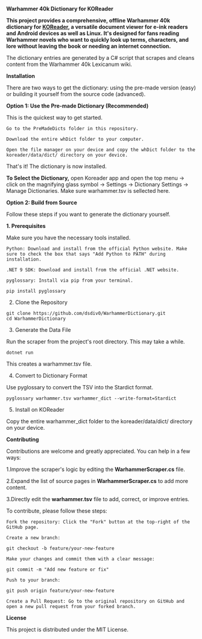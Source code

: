 **Warhammer 40k Dictionary for KOReader**

**This project provides a comprehensive, offline Warhammer 40k dictionary for [KOReader](https://github.com/koreader/koreader), a versatile document viewer for e-ink readers and Android devices as well as Linux. It's designed for fans reading Warhammer novels who want to quickly look up terms, characters, and lore without leaving the book or needing an internet connection.**

The dictionary entries are generated by a C# script that scrapes and cleans content from the Warhammer 40k Lexicanum wiki.

**Installation**

There are two ways to get the dictionary: using the pre-made version (easy) or building it yourself from the source code (advanced).

**Option 1: Use the Pre-made Dictionary (Recommended)**

This is the quickest way to get started.

    Go to the PreMadeDicts folder in this repository.

    Download the entire whDict folder to your computer.

    Open the file manager on your device and copy the whDict folder to the koreader/data/dict/ directory on your device.

That's it! The dictionary is now installed.

**To Select the Dictionary,** open Koreader app and open the top menu -> click on the magnifying glass symbol -> Settings -> Dictionary Settings -> Manage Dictionaries. Make sure warhammer.tsv is sellected here.

**Option 2: Build from Source**

Follow these steps if you want to generate the dictionary yourself.

**1. Prerequisites**

Make sure you have the necessary tools installed.

    Python: Download and install from the official Python website. Make sure to check the box that says "Add Python to PATH" during installation.

    .NET 9 SDK: Download and install from the official .NET website.

    pyglossary: Install via pip from your terminal.

    pip install pyglossary

2. Clone the Repository
```
git clone https://github.com/dsdiv0/WarhammerDictionary.git
cd WarhammerDictionary
```
3. Generate the Data File

Run the scraper from the project's root directory. This may take a while.
```
dotnet run
```
This creates a warhammer.tsv file.

4. Convert to Dictionary Format

Use pyglossary to convert the TSV into the Stardict format.
```
pyglossary warhammer.tsv warhammer_dict --write-format=Stardict
```
5. Install on KOReader

Copy the entire warhammer_dict folder to the koreader/data/dict/ directory on your device.

**Contributing**

Contributions are welcome and greatly appreciated. You can help in a few ways:

 1.Improve the scraper's logic by editing the **WarhammerScraper.cs** file.
 
 2.Expand the list of source pages in **WarhammerScraper.cs** to add more content.
 
 3.Directly edit the **warhammer.tsv** file to add, correct, or improve entries.

To contribute, please follow these steps:

    Fork the repository: Click the "Fork" button at the top-right of the GitHub page.

    Create a new branch:

    git checkout -b feature/your-new-feature

    Make your changes and commit them with a clear message:

    git commit -m "Add new feature or fix"

    Push to your branch:

    git push origin feature/your-new-feature

    Create a Pull Request: Go to the original repository on GitHub and open a new pull request from your forked branch.
    
**License**

This project is distributed under the MIT License.

